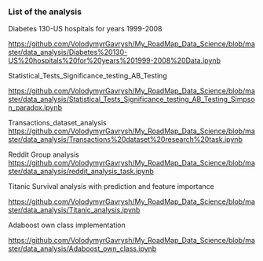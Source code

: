 ### List of the analysis

Diabetes 130-US hospitals for years 1999-2008

https://github.com/VolodymyrGavrysh/My_RoadMap_Data_Science/blob/master/data_analysis/Diabetes%20130-US%20hospitals%20for%20years%201999-2008%20Data.ipynb

Statistical_Tests_Significance_testing_AB_Testing

https://github.com/VolodymyrGavrysh/My_RoadMap_Data_Science/blob/master/data_analysis/Statistical_Tests_Significance_testing_AB_Testing_Simpson_paradox.ipynb


Transactions_dataset_analysis
https://github.com/VolodymyrGavrysh/My_RoadMap_Data_Science/blob/master/data_analysis/Transactions%20dataset%20research%20task.ipynb

Reddit Group analysis
https://github.com/VolodymyrGavrysh/My_RoadMap_Data_Science/blob/master/data_analysis/reddit_analysis_task.ipynb

Titanic Survival analysis with prediction and feature importance

https://github.com/VolodymyrGavrysh/My_RoadMap_Data_Science/blob/master/data_analysis/Titanic_analysis.ipynb

Adaboost own class implementation

https://github.com/VolodymyrGavrysh/My_RoadMap_Data_Science/blob/master/data_analysis/Adaboost_own_class.ipynb

